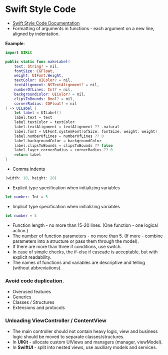 # Swift Style Code
- [Swift Style Code Documentation](https://google.github.io/swift/#function-declarations)
- Formatting of arguments in functions - each argument on a new line, aligned by indentation.<br>

**Example**: 
```swift
import UIKit

public static func makeLabel(
    text: String? = nil,
    fontSize: CGFloat,
    weight: UIFont.Weight,
    textColor: UIColor? = nil,
    textAlignment: NSTextAlignment? = nil,
    numberOfLines: Int? = nil,
    backgroundColor: UIColor? = nil,
    clipsToBounds: Bool? = nil,
    cornerRadius: CGFloat? = nil
) -> UILabel {
    let label = UILabel()
    label.text = text
    label.textColor = textColor
    label.textAlignment = textAlignment ?? .natural
    label.font = UIFont.systemFont(ofSize: fontSize, weight: weight)
    label.numberOfLines = numberOfLines ?? 0
    label.backgroundColor = backgroundColor
    label.clipsToBounds = clipsToBounds ?? false
    label.layer.cornerRadius = cornerRadius ?? 0
    return label
}
```
- Comma indents
```swift
(width: 10, height: 20)
```
- Explicit type specification when initializing variables
```swift
let number: Int = 5
```
- Implicit type specification when initializing variables
```swift
let number = 5
```
- Function length - no more than 15-20 lines. (One function - one logical action.)
- The number of function parameters - no more than 5. (If more - combine parameters into a structure or pass them through the model).
- If there are more than three if conditions, use switch.
- In case of simple checks, the if-else if cascade is acceptable, but with explicit readability.
- The names of functions and variables are descriptive and telling (without abbreviations).
### Avoid code duplication.
- Overused features
- Generics
- Classes / Structures
- Extensions and protocols
### Unloading ViewController / ContentView
- The main controller should not contain heavy logic, view and business logic should be moved to separate classes/structures.
- In **UIKit** - allocate custom UIViews and managers (manager, viewModel).
- In **SwiftUI** - split into nested views, use auxiliary models and services.
